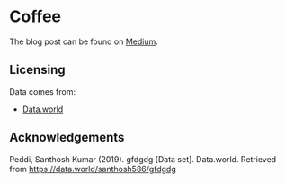 # Coffee

The blog post can be found on [Medium]().

## Licensing

Data comes from:

* [Data.world](https://data.world/santhosh586/gfdgdg)

## Acknowledgements

Peddi, Santhosh Kumar (2019). gfdgdg [Data set]. Data.world. Retrieved from https://data.world/santhosh586/gfdgdg
